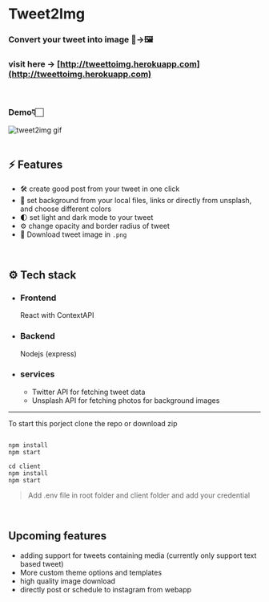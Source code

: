 # Tweet2Img

### Convert your tweet into image 🐤&#8594;🖼️
### visit here &#8594; [http://tweettoimg.herokuapp.com](http://tweettoimg.herokuapp.com)
<br />

### Demo👇🏻

<img src="./client/src/assets/tweetimg.gif" alt="tweet2img gif"  >

<br />
<br />

## ⚡ Features

-  🛠 create good post from your tweet in one click
-  🌈 set background from your local files, links or directly from unsplash, and choose different colors
-  🌓 set light and dark mode to your tweet
-  ⚙️ change opacity and border radius of tweet
-  💾 Download tweet image in `.png`

<br/>

## ⚙️ Tech stack

-  ### Frontend

   React with ContextAPI

-  ### Backend

   Nodejs (express)

-  ### services
   -  Twitter API for fetching tweet data
   -  Unsplash API for fetching photos for background images

---

To start this porject clone the repo or download zip

```shell

npm install
npm start

cd client
npm install
npm start
```

> Add .env file in root folder and client folder and add your credential

<br />

## Upcoming features

-  adding support for tweets containing media (currently only support text based tweet)
-  More custom theme options and templates
-  high quality image download
-  directly post or schedule to instagram from webapp
